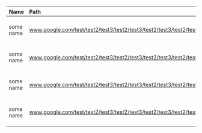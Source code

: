 |Name| Path         |Files|Image                |
|----|:-------------|-----|---------------------|
|some name|www.google.com/test/test2/test3/test2/test3/test2/test3/test2/test3/test2/test3|123, 456, 789, 912|![](img-erp-blog-test.gif)|
|some name|www.google.com/test/test2/test3/test2/test3/test2/test3/test2/test3/test2/test3|123, 456, 789, 912|![](img-erp-blog-test.gif)| 
|some name|www.google.com/test/test2/test3/test2/test3/test2/test3/test2/test3/test2/test3|123, 456, 789, 912|![](img-erp-blog-test.gif)|
|some name|www.google.com/test/test2/test3/test2/test3/test2/test3/test2/test3/test2/test3|123, 456, 789, 912|![](img-erp-blog-test.gif)| 
